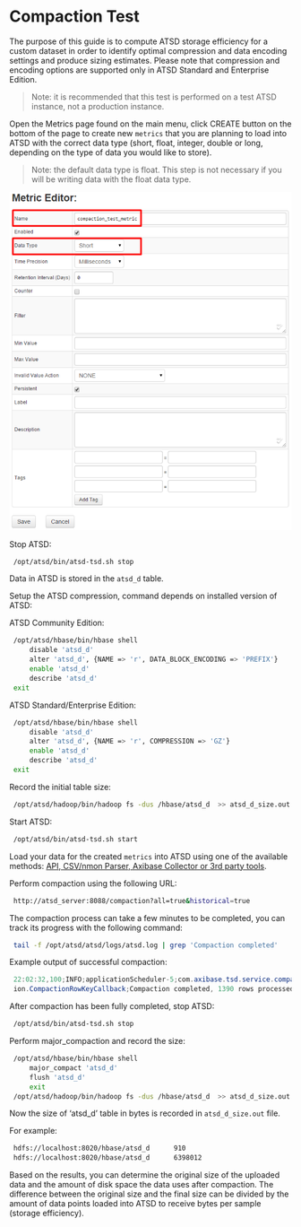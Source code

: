# Compaction Test


The purpose of this guide is to compute ATSD storage efficiency for a
custom dataset in order to identify optimal compression and data
encoding settings and produce sizing estimates. Please note that
compression and encoding options are supported only in ATSD Standard and
Enterprise Edition.

> Note: it is recommended that this test is performed on a test ATSD
instance, not a production instance.

Open the Metrics page found on the main menu, click CREATE button on the
bottom of the page to create new `metrics` that you are planning to load
into ATSD with the correct data type (short, float, integer, double or
long, depending on the type of data you would like to store).

> Note: the default data type is float. This step is not necessary if
you will be writing data with the float data type.

![](images/compaction_test_metric.png "compaction_test_metric")

Stop ATSD:

```sh
 /opt/atsd/bin/atsd-tsd.sh stop                                           
```

Data in ATSD is stored in the `atsd_d` table.

Setup the ATSD compression, command depends on installed version of
ATSD:

ATSD Community Edition:

```sh
 /opt/atsd/hbase/bin/hbase shell                                          
     disable 'atsd_d'                                                     
     alter 'atsd_d', {NAME => 'r', DATA_BLOCK_ENCODING => 'PREFIX'}       
     enable 'atsd_d'                                                      
     describe 'atsd_d'                                                    
 exit                                                                     
```

ATSD Standard/Enterprise Edition:

```sh
 /opt/atsd/hbase/bin/hbase shell                                          
     disable 'atsd_d'                                                     
     alter 'atsd_d', {NAME => 'r', COMPRESSION => 'GZ'}                   
     enable 'atsd_d'                                                      
     describe 'atsd_d'                                                    
 exit                                                                     
```

Record the initial table size:

```sh
 /opt/atsd/hadoop/bin/hadoop fs -dus /hbase/atsd_d  >> atsd_d_size.out    
```

Start ATSD:

```sh
 /opt/atsd/bin/atsd-tsd.sh start                                          
```

Load your data for the created `metrics` into ATSD using one of the
available methods: [API, CSV/nmon Parser, Axibase Collector or 3rd party
tools](http://axibase.com/products/axibase-time-series-database/writing-data/ "Writing Data").

Perform compaction using the following URL:

```sh
 http://atsd_server:8088/compaction?all=true&historical=true              
```

The compaction process can take a few minutes to be completed, you can
track its progress with the following command:

```sh
 tail -f /opt/atsd/atsd/logs/atsd.log | grep 'Compaction completed'
```

Example output of successful compaction:

```java
 22:02:32,100;INFO;applicationScheduler-5;com.axibase.tsd.service.compact 
 ion.CompactionRowKeyCallback;Compaction completed, 1390 rows processed   
```

After compaction has been fully completed, stop ATSD:

```sh
 /opt/atsd/bin/atsd-tsd.sh stop                                           
```

Perform major\_compaction and record the size:

```sh
 /opt/atsd/hbase/bin/hbase shell                                          
     major_compact 'atsd_d'                                               
     flush 'atsd_d'                                                       
     exit                                                                 
 /opt/atsd/hadoop/bin/hadoop fs -dus /hbase/atsd_d  >> atsd_d_size.out    
```

Now the size of ‘atsd\_d’ table in bytes is recorded in
`atsd_d_size.out` file.

For example:

```sh
 hdfs://localhost:8020/hbase/atsd_d      910                              
 hdfs://localhost:8020/hbase/atsd_d      6398012                          
```

Based on the results, you can determine the original size of the
uploaded data and the amount of disk space the data uses after
compaction. The difference between the original size and the final size
can be divided by the amount of data points loaded into ATSD to receive
bytes per sample (storage efficiency).